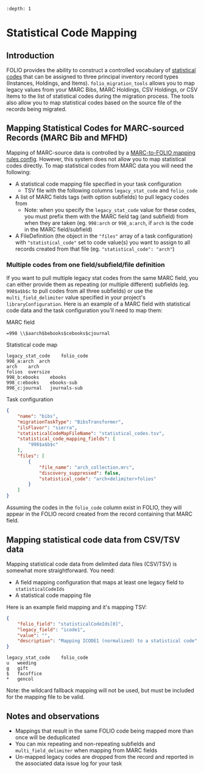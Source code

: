 ```{contents}
:depth: 1
```
# Statistical Code Mapping
## Introduction
FOLIO provides the ability to construct a controlled vocabulary of [statistical codes](https://docs.folio.org/docs/settings/settings_inventory/settings_inventory/#settings--inventory--statistical-codes) that can be assigned to three principal inventory record types (Instances, Holdings, and Items). `folio_migration_tools` allows you to map legacy values from your MARC Bibs, MARC Holdings, CSV Holdings, or CSV Items to the list of statistical codes during the migration process. The tools also allow you to map statistical codes based on the source file of the records being migrated.

## Mapping Statistical Codes for MARC-sourced Records (MARC Bib and MFHD)
Mapping of MARC-source data is controlled by a [MARC-to-FOLIO mapping rules config](./marc_rule_based_mapping.md). However, this system does not allow you to map statistical codes directly. To map statistical codes from MARC data you will need the following:

* A statistical code mapping file specified in your task configuration
    * TSV file with the following columns `legacy_stat_code` and `folio_code`
* A list of MARC fields tags (with option subfields) to pull legacy codes from
    * Note: when you specify the `legacy_stat_code` value for these codes, you must prefix them with the MARC field tag (and subfield) from when they are taken (eg. `998:arch` or `998_a:arch`, if `arch` is the code in the MARC field/subfield)
* A FileDefinition (the object in the `"files"` array of a task configuration) with `"statistical_code"` set to code value(s) you want to assign to all records created from that file (eg. `"statistical_code": "arch"`)

### Multiple codes from one field/subfield/file definition
If you want to pull multiple legacy stat codes from the same MARC field, you can either provide them as repeating (or multiple different) subfields (eg. `998$a$b$c` to pull codes from all three subfields) or use the `multi_field_delimiter` value specified in your project's `libraryConfiguration`. Here is an example of a MARC field with statistical code data and the task configuration you'll need to map them:

MARC field
```MARC
=998 \\$aarch$bebooks$cebooks$cjournal
```
Statistical code map
```TSV
legacy_stat_code	folio_code
998_a:arch	arch
arch	arch
folios	oversize
998_b:ebooks	ebooks
998_c:ebooks	ebooks-sub
998_c:journal	journals-sub
```
Task configuration
```json
{
    "name": "bibs",
    "migrationTaskType": "BibsTransformer",
    "ilsFlavor": "sierra",
    "statisticalCodeMapFileName": "statistical_codes.tsv",
    "statistical_code_mapping_fields": [
        "998$a$b$c"
    ],
    "files": [
        {
            "file_name": "arch_collection.mrc",
            "discovery_suppressed": false,
            "statistical_code": "arch<delimiter>folios"
        }
    ]
}
```
Assuming the codes in the `folio_code` column exist in FOLIO, they will appear in the FOLIO record created from the record containing that MARC field.

## Mapping statistical code data from CSV/TSV data
Mapping statistical code data from delimited data files (CSV/TSV) is somewhat more straightforward. You need:

* A field mapping configuration that maps at least one legacy field to `statisticalCodeIds`
* A statistical code mapping file

Here is an example field mapping and it's mapping TSV:

```JSON
{
    "folio_field": "statisticalCodeIds[0]",
    "legacy_field": "icode1",
    "value": "",
    "description": "Mapping ICODE1 (normalized) to a statistical code"
}
```

```TSV
legacy_stat_code	folio_code
u	weeding
g	gift
$	facoffice
*	gencol
```
Note: the wildcard fallback mapping will not be used, but must be included for the mapping file to be valid.

## Notes and observations
* Mappings that result in the same FOLIO code being mapped more than once will be deduplicated
* You can mix repeating and non-repeating subfields and `multi_field_delimiter` when mapping from MARC fields
* Un-mapped legacy codes are dropped from the record and reported in the associated data issue log for your task